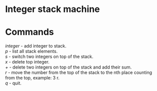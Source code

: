 # Integer stack machine

# Commands
*integer* - add integer to stack.   
*p* - list all stack elements.   
*s* - switch two integers on top of the stack.   
*x* - delete top integer.   
*+* - delete two integers on top of the stack and add their sum.   
*r* - move the number from the top of the stack to the nth place counting from the top, example: 3 r.   
*q* - quit.   
